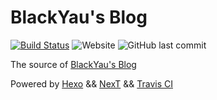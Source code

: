 # BlackYau's Blog

[![Build Status](https://travis-ci.org/blackyau/blog.svg?branch=source)](https://travis-ci.org/blackyau/blog)
 ![Website](https://img.shields.io/website/https/blackyau.cc.svg) ![GitHub last commit](https://img.shields.io/github/last-commit/blackyau/blog.svg)

The source of [BlackYau's Blog](https://blackyau.cc/)

Powered by [Hexo](https://hexo.io/) && [NexT](https://github.com/theme-next/hexo-theme-next/) && [Travis CI](https://travis-ci.org/)